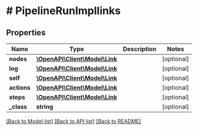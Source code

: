 # # PipelineRunImpllinks

## Properties

Name | Type | Description | Notes
------------ | ------------- | ------------- | -------------
**nodes** | [**\OpenAPI\Client\Model\Link**](Link.md) |  | [optional]
**log** | [**\OpenAPI\Client\Model\Link**](Link.md) |  | [optional]
**self** | [**\OpenAPI\Client\Model\Link**](Link.md) |  | [optional]
**actions** | [**\OpenAPI\Client\Model\Link**](Link.md) |  | [optional]
**steps** | [**\OpenAPI\Client\Model\Link**](Link.md) |  | [optional]
**_class** | **string** |  | [optional]

[[Back to Model list]](../../README.md#models) [[Back to API list]](../../README.md#endpoints) [[Back to README]](../../README.md)
